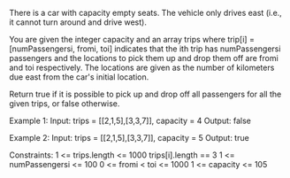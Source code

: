 There is a car with capacity empty seats. The vehicle only drives east (i.e., it cannot turn around and drive west).

You are given the integer capacity and an array trips where trip[i] = [numPassengersi, fromi, toi] indicates that the ith trip has numPassengersi passengers and the locations to pick them up and drop them off are fromi and toi respectively. The locations are given as the number of kilometers due east from the car's initial location.

Return true if it is possible to pick up and drop off all passengers for all the given trips, or false otherwise.
 
Example 1:
    Input: trips = [[2,1,5],[3,3,7]], capacity = 4
    Output: false

Example 2:
    Input: trips = [[2,1,5],[3,3,7]], capacity = 5
    Output: true
 
Constraints:
    1 <= trips.length <= 1000
    trips[i].length == 3
    1 <= numPassengersi <= 100
    0 <= fromi < toi <= 1000
    1 <= capacity <= 105